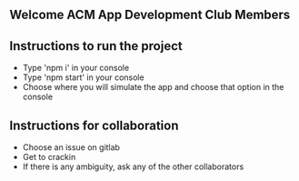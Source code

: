 ## Welcome ACM App Development Club Members

## Instructions to run the project
- Type 'npm i' in your console
- Type 'npm start' in your console
- Choose where you will simulate the app and choose that option in the console

## Instructions for collaboration
- Choose an issue on gitlab
- Get to crackin
- If there is any ambiguity, ask any of the other collaborators